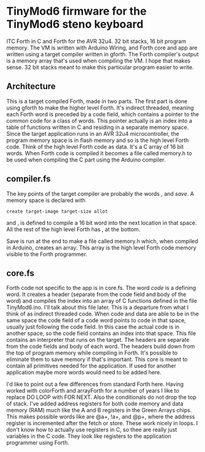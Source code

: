 # TinyMod6 firmware for the TinyMod6 steno keyboard
ITC Forth in C and Forth for the AVR 32u4. 32 bit stacks, 16 bit program memory. The VM is written with Arduino Wiring, and Forth core and app are written using a target compiler written in gforth. The Forth compiler's output is a memory array that's used when compiling the VM. I hope that makes sense. 32 bit stacks meant to make this particular program easier to write.

## Architecture
This is a target compiled Forth, made in two parts. The first part is done using gforth to make the higher level Forth. It's indirect threaded, meaning each Forth word is preceded by a code field, which contains a pointer to the common code for a class of words. This pointer actually is an index into a table of functions written in C and residing in a separate memory space. Since the target application runs in an AVR 32u4 microcontroller, the program memory space is in flash memory and so is the high level Forth code. Think of the high level Forth code as data. It's a C array of 16 bit words. When Forth code is compiled it becomes a file called memory.h to be used when compiling the C part using the Arduino compiler.

## compiler.fs
The key points of the target compiler are probably the words *,* and *save*. A memory space is declared with
```
create target-image target-size allot
```
and , is defined to compile a 16 bit word into the next location in that space. All the rest of the high level Forth has , at the bottom.

Save is run at the end to make a file called memory.h which, when compiled in Arduino, creates an array. This array is the high level Forth code memory visible to the Forth programmer.

## core.fs
Forth code not specific to the app is in core.fs. The word *code* is a defining word. It creates a header (separate from the code field and body of the word) and compiles the index into an array of C functions defined in the file TinyMod6.ino. I'll talk about this file later. This is a departure from what I think of as indirect threaded code. When code and data are able to be in the same space the code field of a code word points to code in that space, usually just following the code field. In this case the actual code is in another space, so the code field contains an index into that space. This file contains an interpreter that runs on the target. The headers are separate from the code fields and body of each word. The headers build down from the top of program memory while compiling in Forth. It's possible to eliminate them to save memory if that's important. This core is meant to contain all primitives needed for the application. If used for another application maybe more words would need to be added here.

I'd like to point out a few differences from standard Forth here. Having worked with colorForth and arrayForth for a number of years I like to replace DO LOOP with FOR NEXT. Also the conditionals do not drop the top of stack. I've added address registers for both code memory and data memory (RAM) much like the A and B registers in the Green Arrays chips. This makes possible words like are @a+, !a+, and @p+, where the address register is incremented after the fetch or store. These work nicely in loops. I don't know how to actually use registers in C, so thee are really just variables in the C code. They look like registers to the application programmer using Forth.
